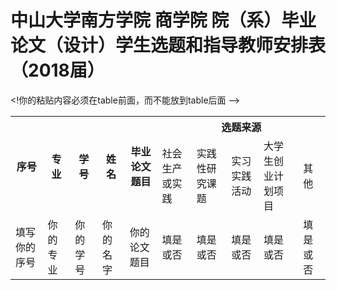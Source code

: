 # 中山大学南方学院    商学院      院（系）毕业论文（设计）学生选题和指导教师安排表（2018届）



<table>
    <tr>
		<th rowspan="2"> 序号 </th>	<th rowspan="2"> 专业 </th>	<th rowspan="2">学号 </th>	<th rowspan="2">姓名 </th>	<th rowspan="2">毕业论文题目 </th>  <th colspan="5"> 选题来源</th>  </tr>
    <tr>
        <td>社会生产或实践</td>
        <td>实践性研究课题 </td><td> 实习实践活动</td><td>大学生创业计划项目 </td><td> 其他</td>
    </tr>
	<! 请拷贝下面的东西，然后粘贴到下面>
	<tr> <td> 填写你的序号 </td><td>你的专业 </td><td> 你的学号 </td><td>你的名字 </td><td> 你的论文题目</td><td>填是或否 </td><td>填是或否 </td><td>填是或否 </td><td>填是或否 </td><td>填是或否</td></tr>
	<! 你的拷贝到此结束-->
	
	
	
<!你的粘贴内容必须在table前面，而不能放到table后面 -->
</table>

